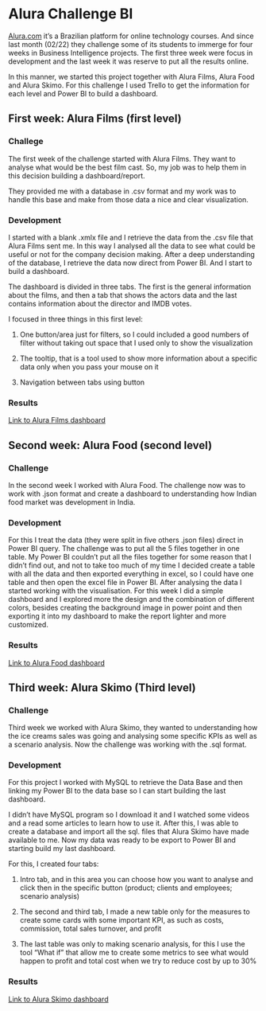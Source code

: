 # Alura Challenge BI

[Alura.com](https://www.alura.com.br/sobre) it’s a Brazilian platform for online technology courses. And since last month (02/22) they challenge some of its students to immerge for four weeks in Business Intelligence projects. The first three week were focus in development and the last week it was reserve to put all the results online.

In this manner, we started this project together with Alura Films, Alura Food and Alura Skimo. For this challenge I used Trello to get the information for each level and Power BI to build a dashboard.

## First week: Alura Films (first level)

### Challege

The first week of the challenge started with Alura Films. They want to analyse what would be the best film cast. So, my job was to help them in this decision building a dashboard/report. 

They provided me with a database in .csv format and my work was to handle this base and make from those data a nice and clear visualization.  


### Development 

I started with a blank .xmlx file and I retrieve the data from the .csv file that Alura Films sent me. In this way I analysed all the data to see what could be useful or not for the company decision making. After a deep understanding of the database, I retrieve the data now direct from Power BI. And I start to build a dashboard.

The dashboard is divided in three tabs. The first is the general information about the films, and then a tab that shows the actors data and the last contains information about the director and IMDB votes.

I focused in three things in this first level: 

 
1. One button/area just for filters, so I could included a good numbers of filter without taking out space that I used only to show the visualization
 
2.	The tooltip, that is a tool used to show more information about a specific data only when you pass your mouse on it

3. Navigation between tabs using button

### Results

[Link to Alura Films dashboard](https://app.powerbi.com/view?r=eyJrIjoiZDg3Y2I2MDktNTdmNi00NDFhLWE5ZTgtZGUyNzYzNGVmOWRmIiwidCI6IjI2ODlkZjJmLWQ5YTItNDEyZi05ZmViLTQwOWRmZGM0NDY3NyJ9&pageName=ReportSection)

## Second week: Alura Food (second level)

### Challenge

In the second week I worked with Alura Food. The challenge now was to work with .json format and create a dashboard to understanding how Indian food market was development in India. 

### Development

For this I treat the data (they were split in five others .json files) direct in Power BI query. The challenge was to put all the 5 files together in one table. My Power BI couldn’t put all the files together for some reason that I didn’t find out, and not to take too much of my time I decided create a table with all the data and then exported everything in excel, so I could have one table and then open the excel file in Power BI. After analysing the data I started working with the visualisation. For this week I did a simple dashboard and I explored more the design and the combination of different colors, besides creating the background image in power point and then exporting it into my dashboard to make the report lighter and more customized.

### Results

[Link to Alura Food dashboard](https://app.powerbi.com/view?r=eyJrIjoiMmU1MzNmZDYtNmYxNS00MWQyLWE2OWYtNmM0NWQzMDkyYzliIiwidCI6IjI2ODlkZjJmLWQ5YTItNDEyZi05ZmViLTQwOWRmZGM0NDY3NyJ9&pageName=ReportSection)

## Third week: Alura Skimo (Third level)

### Challenge

Third week we worked with Alura Skimo, they wanted to understanding how the ice creams sales was going and analysing some specific KPIs as well as a scenario analysis. Now the challenge was working with the .sql format. 

### Development

For this project I worked with MySQL to retrieve the Data Base and then linking my Power BI to the data base so I can start building the last dashboard. 

I didn’t have MySQL program so I download it and I watched some videos and a read some articles to learn how to use it. After this, I was able to create a database and import all the sql. files that Alura Skimo have made available to me. Now my data was ready to be export to Power BI and starting build my last dashboard. 

For this, I created four tabs:

1.	Intro tab, and in this area you can choose how you want to analyse and click then in the specific button (product; clients and employees; scenario analysis)

2.	The second and third tab, I made a new table only for the measures to create some cards with some important KPI, as such as costs, commission, total sales turnover, and profit

3.	The last table was only to making scenario analysis, for this I use the tool “What if” that allow me to create some metrics to see what would happen to profit and total cost when we try to reduce cost by up to 30%

### Results

[Link to Alura Skimo dashboard](https://app.powerbi.com/view?r=eyJrIjoiMDI2ZWM1YzUtZWU3Mi00MGY2LTkwYjctYmQyOWNhOWM0Y2JkIiwidCI6IjI2ODlkZjJmLWQ5YTItNDEyZi05ZmViLTQwOWRmZGM0NDY3NyJ9)
